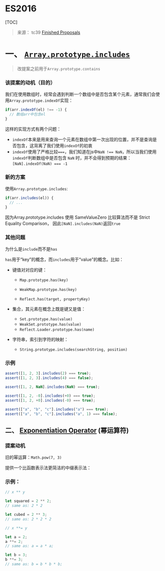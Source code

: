 # ES2016
[TOC]



> 来源： tc39 [Finished Proposals](https://github.com/tc39/proposals/blob/main/finished-proposals.md)

# 一、 [`Array.prototype.includes`](https://github.com/tc39/proposal-Array.prototype.includes)

> 改提案之前用于`Array.prototype.contains`

### 该提案的动机（目的）

我们在使用数组时，经常会遇到判断一个数组中是否包含某个元素，通常我们会使用`Array.prototype.indexOf`实现：

```js
if(arr.indexOf(el) !== -1) {
  // 数组arr中包含el
}
```

这样的实现方式有两个问题：

- `indexOf`本来是用来查询一个元素在数组中第一次出现的位置，并不是查询是否包含，这背离了我们使用`indexOf`的初衷
- `indexOf`使用了严格比较`===`，我们知道在js中`NaN !== NaN`，所以当我们使用`indexOf`判断数组中是否包含 `NaN` 时，并不会得到预期的结果：`[NaN].indexOf(NaN) === -1` 

### 新的方案

使用`Array.prototype.includes`:

```js
if(arr.includes(el)) {
  // ...
}
```

因为Array.prototype.includes 使用 SameValueZero 比较算法而不是 Strict Equality Comparison， 因此`[NaN].includes(NaN)`返回`true`

### 其他问题

为什么是`include`而不是`has`

`has`用于“key”的概念，而`includes`用于“value”的概念。比如：

- 键值对对应的键：

  - `Map.prototype.has(key)`

  - `WeakMap.prototype.has(key)`

  - `Reflect.has(target, propertyKey)`

- 集合，其元素在概念上既是键又是值：

  - `Set.prototype.has(value)`
  - `WeakSet.prototype.has(value)`
  - `Reflect.Loader.prototype.has(name)`

- 字符串，索引到字符的映射：

  - `String.prototype.includes(searchString, position)`

### 示例

```js
assert([1, 2, 3].includes(2) === true);
assert([1, 2, 3].includes(4) === false);

assert([1, 2, NaN].includes(NaN) === true);

assert([1, 2, -0].includes(+0) === true);
assert([1, 2, +0].includes(-0) === true);

assert(["a", "b", "c"].includes("a") === true);
assert(["a", "b", "c"].includes("a", 1) === false);
```



## 二、 [Exponentiation Operator](https://github.com/tc39/proposal-exponentiation-operator) (幂运算符)

### 提案动机

旧的幂运算：`Math.pow(7, 3)`

提供一个比函数表示法更简洁的中缀表示法：

### 示例：

```js
// x ** y

let squared = 2 ** 2;
// same as: 2 * 2

let cubed = 2 ** 3;
// same as: 2 * 2 * 2

// x **= y

let a = 2;
a **= 2;
// same as: a = a * a;

let b = 3;
b **= 3;
// same as: b = b * b * b;
```



